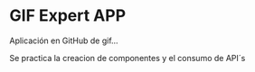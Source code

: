 # GIF Expert APP

Aplicación en GitHub de gif...

Se practica la creacion de componentes y el consumo de API´s

